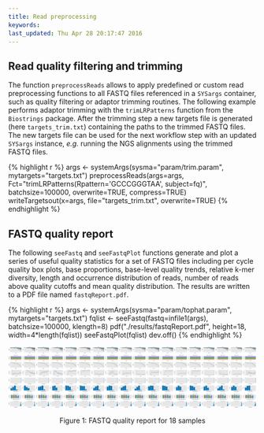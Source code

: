 ```yaml
---
title: Read preprocessing
keywords: 
last_updated: Thu Apr 28 20:17:47 2016
---
```


## Read quality filtering and trimming

The function `preprocessReads` allows to apply predefined or custom
read preprocessing functions to all FASTQ files referenced in a
`SYSargs` container, such as quality filtering or adaptor trimming
routines.  The following example performs adaptor trimming with
the `trimLRPatterns` function from the `Biostrings` package.
After the trimming step a new targets file is generated (here
`targets_trim.txt`) containing the paths to the trimmed FASTQ files.
The new targets file can be used for the next workflow step with an updated
`SYSargs` instance, _e.g._ running the NGS alignments using the
trimmed FASTQ files.


{% highlight r %}
args <- systemArgs(sysma="param/trim.param", mytargets="targets.txt")
preprocessReads(args=args, Fct="trimLRPatterns(Rpattern='GCCCGGGTAA', subject=fq)",
                batchsize=100000, overwrite=TRUE, compress=TRUE)
writeTargetsout(x=args, file="targets_trim.txt", overwrite=TRUE)
{% endhighlight %}

## FASTQ quality report

The following `seeFastq` and `seeFastqPlot` functions generate and plot a series of useful 
quality statistics for a set of FASTQ files including per cycle quality box
plots, base proportions, base-level quality trends, relative k-mer
diversity, length and occurrence distribution of reads, number of reads
above quality cutoffs and mean quality distribution. The results are
written to a PDF file named `fastqReport.pdf`.


{% highlight r %}
args <- systemArgs(sysma="param/tophat.param", mytargets="targets.txt")
fqlist <- seeFastq(fastq=infile1(args), batchsize=100000, klength=8)
pdf("./results/fastqReport.pdf", height=18, width=4*length(fqlist))
seeFastqPlot(fqlist)
dev.off()
{% endhighlight %}

![](systemPipeRNAseq_files/fastqReport.png)
<div align="center">Figure 1: FASTQ quality report for 18 samples</div>


